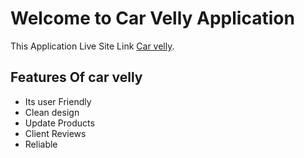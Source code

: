 # Welcome to Car Velly Application

This Application Live Site Link [Car velly](https://car-velly.web.app/).

## Features Of car velly

- Its user Friendly
- Clean design
- Update Products
- Client Reviews
- Reliable
